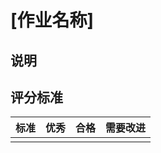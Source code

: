 <!--
CO_OP_TRANSLATOR_METADATA:
{
  "original_hash": "b5f62ec256c7e43e771f0d3b4e1a9130",
  "translation_date": "2025-08-25T01:08:30+00:00",
  "source_file": "lesson-template/assignment.md",
  "language_code": "zh"
}
-->
# [作业名称]

## 说明

## 评分标准

| 标准     | 优秀       | 合格       | 需要改进         |
| -------- | --------- | -------- | ----------------- |
|          |           |          |                   |
